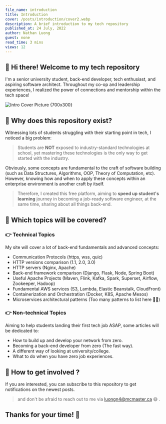 ```yaml
---
file_name: introduction
title: Introduction
cover: /posts/introduction/cover2.webp
description: A brief introduction to my tech repository
published_at: 24 July, 2022
author: Nathan Luong
guest: none
read_time: 3 mins
views: 12
---
```


## **👋 Hi there! Welcome to my tech repository**

I'm a senior university student, back-end developer, tech enthusiast, and aspiring software architect.
Throughout my co-op and leadership experiences, I realized the power of connections and mentorship within the tech space!

![Intro Cover Picture {700x300}](/posts/introduction/cover.webp)

## **🤔 Why does this repository exist?**

Witnessing lots of students struggling with their starting point in tech, I noticed a big problem:

> Students are **NOT** exposed to industry-standard technologies at school, yet mastering these technologies is the only way to get started with the industry.

Obviously, some concepts are fundamental to the craft of software building (such as Data Structures, Algorithms, OOP, Theory of Computation, etc). However, knowing how and when to apply these concepts within an enterprise environment is another craft by itself.

> Therefore, I created this free platform, aiming to **speed up student's learning** journey in becoming a job-ready software engineer, at the same time, sharing about all things back-end.

## **🤔 Which topics will be covered?**

### **👉 Technical Topics**

My site will cover a lot of back-end fundamentals and advanced concepts:

- Communication Protocols (https, wss, quic)
- HTTP versions comparison (1.1, 2.0, 3.0)
- HTTP servers (Nginx, Apache)
- Back-end framework comparison (Django, Flask, Node, Spring Boot)
- Useful Apache Projects (Maven, Flink, Kafka, Spark, Superset, Airflow, Zookeeper, Hadoop)
- Fundamental AWS services (S3, Lambda, Elastic Beanstalk, CloudFront)
- Containerization and Orchestration (Docker, K8S, Apache Mesos)
- Microservices architectural patterns (Too many patterns to list here 🙁🙁)

### **👉 Non-technical Topics**

Aiming to help students landing their first tech job ASAP, some articles will be dedicated to:

- How to build up and develop your network from zero.
- Becoming a back-end developer from zero (The fast way).
- A different way of looking at university/college.
- What to do when you have zero job experiences.

## **🤔 How to get involved ?**

If you are interested, you can subscribe to this repository to get notifications on the newest posts.

> and don't be afraid to reach out to me via [luongn4@mcmaster.ca](mailto:luongn4@mcmaster.ca) 😄 .

## **Thanks for your time! 🥐**
